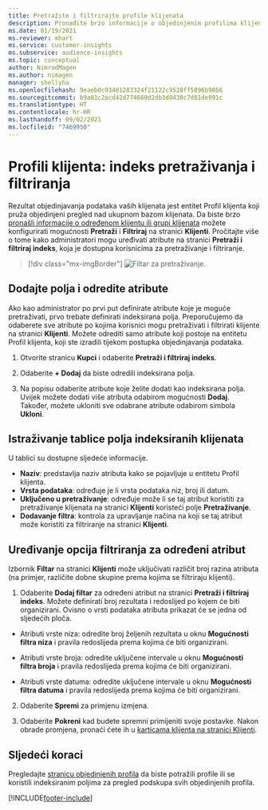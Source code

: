 ```yaml
---
title: Pretražite i filtrirajte profile klijenata
description: Pronađite brzo informacije o objedinjenim profilima klijenata i filtrirajte određene atribute.
ms.date: 01/19/2021
ms.reviewer: mhart
ms.service: customer-insights
ms.subservice: audience-insights
ms.topic: conceptual
author: NimrodMagen
ms.author: nimagen
manager: shellyha
ms.openlocfilehash: 9eaeb0c93481283324f21122c9528ff5896b9866
ms.sourcegitcommit: b9a81c2acd42d774669d2db3d0430c7d81de991c
ms.translationtype: HT
ms.contentlocale: hr-HR
ms.lasthandoff: 09/02/2021
ms.locfileid: "7469950"
---
```

# <a name="customer-profiles-search--filter-index"></a>Profili klijenta: indeks pretraživanja i filtriranja

Rezultat objedinjavanja podataka vaših klijenata jest entitet Profil klijenta koji pruža objedinjeni pregled nad ukupnom bazom klijenata. Da biste brzo [pronašli informacije o određenom klijentu ili grupi klijenata](customer-profiles.md) možete konfigurirati mogućnosti **Pretraži** i **Filtriraj** na stranici **Klijenti**. Pročitajte više o tome kako administratori mogu uređivati atribute na stranici **Pretraži i filtriraj indeks**, koja je dostupna korisnicima za pretraživanje i filtriranje.

> [!div class="mx-imgBorder"]
> ![Filtar za pretraživanje.](media/search-filter.png "Pretraži filtar")

## <a name="add-fields-and-specify-attributes"></a>Dodajte polja i odredite atribute

Ako kao administrator po prvi put definirate atribute koje je moguće pretraživati, prvo trebate definirati indeksirana polja. Preporučujemo da odaberete sve atribute po kojima korisnici mogu pretraživati i filtrirati klijente na stranici **Klijenti**. Možete odrediti samo atribute koji postoje na entitetu Profil klijenta, koji ste izradili tijekom postupka objedinjavanja podataka.

1. Otvorite stranicu **Kupci** i odaberite **Pretraži i filtriraj indeks**.

2. Odaberite **+ Dodaj** da biste odredili indeksirana polja.

3. Na popisu odaberite atribute koje želite dodati kao indeksirana polja. Uvijek možete dodati više atributa odabirom mogućnosti **Dodaj**. Također, možete ukloniti sve odabrane atribute odabirom simbola **Ukloni**.

## <a name="explore-the-indexed-customer-fields-table"></a>Istraživanje tablice polja indeksiranih klijenata

U tablici su dostupne sljedeće informacije.

- **Naziv**: predstavlja naziv atributa kako se pojavljuje u entitetu Profil klijenta.
- **Vrsta podataka**: određuje je li vrsta podataka niz, broj ili datum.
- **Uključeno u pretraživanje**: određuje može li se taj atribut koristiti za pretraživanje klijenata na stranici **Klijenti** koristeći polje **Pretraživanje**.
- **Dodavanje filtra**: kontrola za upravljanje načina na koji se taj atribut može koristiti za filtriranje na stranici **Klijenti**.

## <a name="editing-filtering-options-for-a-given-attribute"></a>Uređivanje opcija filtriranja za određeni atribut

Izbornik **Filtar** na stranici **Klijenti** može uključivati različit broj razina atributa (na primjer, različite dobne skupine prema kojima se filtriraju klijenti).

1. Odaberite **Dodaj filtar** za određeni atribut na stranici **Pretraži i filtriraj indeks**. Možete definirati broj rezultata i redoslijed po kojem će biti organizirani. Ovisno o vrsti podataka atributa prikazat će se jedna od sljedećih ploča.

- Atributi vrste niza: odredite broj željenih rezultata u oknu **Mogućnosti filtra niza** i pravila redoslijeda prema kojima će biti organizirani.

- Atributi vrste broja: odredite uključene intervale u oknu **Mogućnosti filtra broja** i pravila redoslijeda prema kojima će biti organizirani.

- Atributi vrste datuma: odredite uključene intervale u oknu **Mogućnosti filtra datuma** i pravila redoslijeda prema kojima će biti organizirani.

2. Odaberite **Spremi** za primjenu izmjena.

3. Odaberite **Pokreni** kad budete spremni primijeniti svoje postavke. Nakon obrade promjena, pronaći ćete ih u [karticama klijenta na stranici Klijenti](customer-profiles.md). 

## <a name="next-steps"></a>Sljedeći koraci

Pregledajte [stranicu objedinjenih profila](customer-profiles.md) da biste potražili profile ili se koristili indeksiranim poljima za pregled podskupa svih objedinjenih profila.


[!INCLUDE[footer-include](../includes/footer-banner.md)]